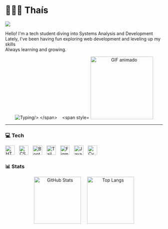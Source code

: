 # 👩🏻‍💻 Thaís 
![](https://komarev.com/ghpvc/?username=your-github-karlathais&color=lightgrey)

Hello! I'm a tech student diving into Systems Analysis and Development <br>
Lately, I've been having fun exploring web development and leveling up my skills <br>
Always learning and growing.
<br>

<p align="center">
  <span style="display: inline-block; vertical-align: top; margin-top: 0px;">
    <img src="https://readme-typing-svg.demolab.com?font=Twinkle+Star&size=25&pause=1000&color=EED6C4&width=450&height=70&lines=Stay+hungry,+stay+foolish." alt="Typing/>
  </span>
  &nbsp;&nbsp;
  <span style="display: inline-block; vertical-align: bottom; margin-top: 15px;">
    <img src="https://user-images.githubusercontent.com/74038190/212750155-3ceddfbd-19d3-40a3-87af-8d329c8323c4.gif" width="200" alt="GIF animado">
  </span>
</p>

---

###  💻 Tech 

<p align="left">
  <img src="https://cdn.jsdelivr.net/gh/devicons/devicon@latest/icons/html5/html5-original.svg" title="HTML" alt="HTML" width="30px" style="padding-right: 10px;" />
  <img src="https://cdn.jsdelivr.net/gh/devicons/devicon@latest/icons/css3/css3-original.svg" title="CSS" alt="CSS" width="30px" style="padding-right: 10px;" />
  <img src="https://cdn.jsdelivr.net/gh/devicons/devicon@latest/icons/bootstrap/bootstrap-original.svg" title="Bootstrap" alt="Bootstrap" width="30px" style="padding-right: 10px;" />
  <img src="https://cdn.jsdelivr.net/gh/devicons/devicon@latest/icons/tailwindcss/tailwindcss-original.svg" title="Tailwind" alt="Tailwind" width="30px" style="padding-right: 10px;" />
  <img src="https://cdn.jsdelivr.net/gh/devicons/devicon@latest/icons/figma/figma-original.svg" title="Figma" alt="Figma" width="30px" style="padding-right: 10px;" />
  <img src="https://cdn.jsdelivr.net/gh/devicons/devicon@latest/icons/javascript/javascript-original.svg" title="JavaScript" alt="JavaScript" width="30px" style="padding-right: 10px;" />
  <img src="https://cdn.jsdelivr.net/gh/devicons/devicon@latest/icons/cypressio/cypressio-original.svg" title="Cypress" alt="Cypress" width="30px" style="padding-right: 10px;" />
</p>

### 📊 Stats

<p align="center">
  <img 
    alt="GitHub Stats" 
    height="150" 
    src="https://github-readme-stats.vercel.app/api?username=karlathais&show_icons=true&theme=tokyonight&include_all_commits=true&locale=en&" />
  &nbsp;&nbsp;&nbsp;
  <img 
    alt="Top Langs" 
    height="150" 
    src="https://github-readme-stats.vercel.app/api/top-langs/?username=karlathais&theme=tokyonight&layout=compact&custom_title=Languages+%26+Tools&langs_count=9&" />
</p>



 





